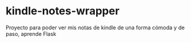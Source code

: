 # kindle-notes-wrapper
Proyecto para poder ver mis notas de kindle de una forma cómoda y de paso, aprende Flask
